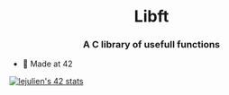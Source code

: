 <h1 align="center">Libft</h1>
<h3 align="center">A C library of usefull functions</h3>

- 🌱 Made at 42

[![lejulien's 42 stats](https://badge42.vercel.app/api/v2/cl1p1um7j014409mnrr06xt8z/stats?cursusId=21&coalitionId=12)](https://github.com/JaeSeoKim/badge42)
